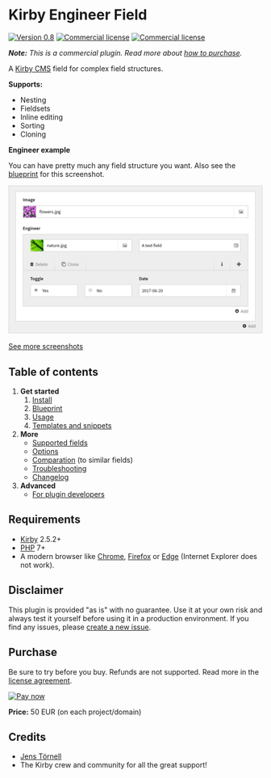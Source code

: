 # Kirby Engineer Field

[![Version 0.8](https://img.shields.io/badge/version-0.8-blue.svg)](https://github.com/jenstornell/field-engineer/blob/master/docs/changelog.md) [![Commercial license](https://img.shields.io/badge/license-commercial-red.svg)](https://github.com/jenstornell/field-engineer/blob/master/docs/license.md) [![Commercial license](https://img.shields.io/badge/price-€50-yellow.svg)](https://github.com/jenstornell/field-engineer/blob/master/docs/license.md)

***Note:*** *This is a commercial plugin. Read more about [how to purchase](#purchase).*

A [Kirby CMS](https://getkirby.com) field for complex field structures.

**Supports:**

- Nesting
- Fieldsets
- Inline editing
- Sorting
- Cloning

**Engineer example**

You can have pretty much any field structure you want. Also see the [blueprint](docs/examples.md) for this screenshot.

[![Screenshot](docs/hero.png)](https://raw.githubusercontent.com/jenstornell/field-engineer/development/docs/hero.png)

[See more screenshots](docs/screenshots.md)

## Table of contents

1. **Get started**
   1. [Install](docs/install.md)
   1. [Blueprint](docs/blueprint.md)
   1. [Usage](docs/usage.md)
   1. [Templates and snippets](docs/blueprint.md)
1. **More**
   - [Supported fields](docs/fields.md)
   - [Options](docs/options.md)
   - [Comparation](docs/compare.md) (to similar fields)
   - [Troubleshooting](docs/troubleshooting.md)
   - [Changelog](docs/changelog.md)
1. **Advanced**
   - [For plugin developers](docs/advanced-for-plugin-developers.md)

## Requirements

- [Kirby](https://getkirby.com) 2.5.2+
- [PHP](https://www.php.net) 7+
- A modern browser like [Chrome](https://www.google.se/chrome/browser/desktop/index.html), [Firefox](https://www.mozilla.org/firefox/new/) or [Edge](https://www.microsoft.com/windows/microsoft-edge) (Internet Explorer does not work).

## Disclaimer

This plugin is provided "as is" with no guarantee. Use it at your own risk and always test it yourself before using it in a production environment. If you find any issues, please [create a new issue](https://github.com/jenstornell/field-engineer/issues/new).

## Purchase

Be sure to try before you buy. Refunds are not supported. Read more in the [license agreement](docs/license.md).

[![Pay now](https://www.paypalobjects.com/en_US/SE/i/btn/btn_paynowCC_LG.gif)](https://www.paypal.com/cgi-bin/webscr?cmd=_s-xclick&hosted_button_id=W68WGMJVFLTFU)

**Price:** 50 EUR (on each project/domain)

## Credits

- [Jens Törnell](https://github.com/jenstornell)
- The Kirby crew and community for all the great support!